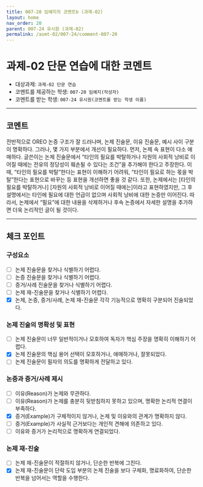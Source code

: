 ```yaml
---
title: 007-20 임예지의 코멘트b (과제-02) 
layout: home
nav_order: 20
parent: 007-24 유시원 (과제-02)
permalink: /asmt-02/007-24/comment-007-20
---
```


# 과제-02 단문 연습에 대한 코멘트

- 대상과제: `과제-02 단문 연습`
- 코멘트를 제공하는 학생: `007-20 임예지(작성자)` 
- 코멘트를 받는 학생: `007-24 유시원(코멘트를 받는 학생 이름)` 

---

## 코멘트

전반적으로 OREO 논증 구조가 잘 드러나며, 논제 진술문, 이유 진술문, 예시 사이 구분이 명확하다. 그러나, 몇 가지 부분에서 개선이 필요하다. 먼저, 논제 속 표현이 다소 애매하다. 글쓴이는 논제 진술문에서 “타인의 필요를 박탈하거나 자원의 사회적 낭비로 이어질 때에는 전유의 정당성이 훼손될 수 있다는 조건”을 추가해야 한다고 주장한다. 이때, “타인의 필요를 박탈”한다는 표현이 이해하기 어려워, “타인이 필요로 하는 몫을 박탈”한다는 표현으로 바꾸는 등 표현을 개선하면 좋을 것 같다. 또한, 논제에서는 [타인의 필요를 박탈하거나] [자원의 사회적 낭비로 이어질 때에는]이라고 표현하였지만, 그 후 설명에서는 타인에 필요에 대한 언급이 없으며 사회적 낭비에 대한 논증만 이어진다. 따라서, 논제에서 “필요”에 대한 내용을 삭제하거나 후속 논증에서 자세한 설명을 추가하면 더욱 논리적인 글이 될 것이다.

---

## 체크 포인트

### **구성요소**
- [ ] 논제 진술문을 찾거나 식별하기 어렵다.
- [ ] 논증 진술문을 찾거나 식별하기 어렵다.
- [ ] 증거/사례 진술문을 찾거나 식별하기 어렵다.
- [ ] 논제 재-진술문을 찾거나 식별하기 어렵다.
- [X] 논제, 논증, 증거/사례, 논제 재-진술문 각각 기능적으로 명확히 구분되어 진술되었다.

### **논제 진술의 명확성 및 표현**  
- [ ] 논제 진술문이 너무 일반적이거나 모호하여 독자가 핵심 주장을 명확히 이해하기 어렵다.  
- [X] 논제 진술문의 핵심 용어 선택이 모호하거나, 애매하거나, 잘못되었다.  
- [ ] 논제 진술문이 필자의 의도를 명확하게 전달하고 있다.  

### **논증과 증거/사례 제시**  
- [ ] 이유(Reason)가 논제와 무관하다.
- [ ] 이유(Reason)가 논제를 충분히 뒷받침하지 못하고 있으며, 명확한 논리적 연결이 부족하다.  
- [X] 증거(Example)가 구체적이지 않거나, 논제 및 이유와의 관계가 명확하지 않다. 
- [ ] 증거(Example)가 사실적 근거보다는 개인적 견해에 의존하고 있다.  
- [ ] 이유와 증거가 논리적으로 명확하게 연결되었다.  

### **논제 재-진술**  
- [ ] 논제 재-진술문이 적절하지 않거나, 단순한 반복에 그친다.   
- [X] 논제 재-진술문이 단락 도입 부분의 논제 진술을 보다 구체화, 명료화하여, 단순한 반복을 넘어서는 역할을 수행한다.  